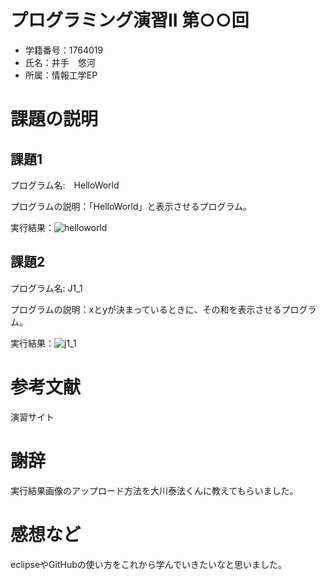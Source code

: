 # プログラミング演習II 第○○回
* 学籍番号：1764019
* 氏名：井手　悠河
* 所属：情報工学EP


# 課題の説明

## 課題1
プログラム名:　HelloWorld

プログラムの説明：「HelloWorld」と表示させるプログラム。

実行結果：![helloworld](https://user-images.githubusercontent.com/44014624/46715921-f9a36680-cc9c-11e8-9987-d2b67aed618d.PNG)

## 課題2
プログラム名: J1_1

プログラムの説明：xとyが決まっているときに、その和を表示させるプログラム。

実行結果：![j1_1](https://user-images.githubusercontent.com/44014624/46715952-150e7180-cc9d-11e8-9124-d3777a58c6ec.PNG)


# 参考文献
演習サイト

# 謝辞
実行結果画像のアップロード方法を大川泰法くんに教えてもらいました。

# 感想など
eclipseやGitHubの使い方をこれから学んでいきたいなと思いました。

